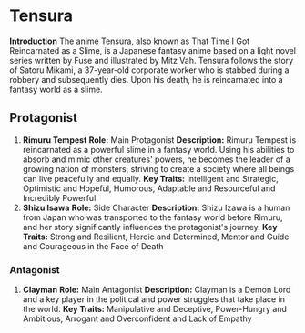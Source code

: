 # Tensura
**Introduction**
The anime Tensura, also known as That Time I Got Reincarnated as a Slime, is a Japanese fantasy anime based on a light novel series written by Fuse and illustrated by Mitz Vah. Tensura follows the story of Satoru Mikami, a 37-year-old corporate worker who is stabbed during a robbery and subsequently dies. Upon his death, he is reincarnated into a fantasy world as a slime.

## Protagonist
1. **Rimuru Tempest**
**Role:** Main Protagonist
**Description:** Rimuru Tempest is reincarnated as a powerful slime in a fantasy world. Using his abilities to absorb and mimic other creatures' powers, he becomes the leader of a growing nation of monsters, striving to create a society where all beings can live peacefully and equally.
**Key Traits:** Intelligent and Strategic, Optimistic and Hopeful, Humorous, Adaptable and Resourceful and Incredibly Powerful
2. **Shizu Isawa**
**Role:** Side Character
**Description:** Shizu Izawa is a human from Japan who was transported to the fantasy world before Rimuru, and her story significantly influences the protagonist's journey.
**Key Traits:** Strong and Resilient, Heroic and Determined, Mentor and Guide and Courageous in the Face of Death

### Antagonist
1. **Clayman**
**Role:** Main Antagonist
**Description:** Clayman is a Demon Lord and a key player in the political and power struggles that take place in the world.
**Key Traits:** Manipulative and Deceptive, Power-Hungry and Ambitious, Arrogant and Overconfident and Lack of Empathy







